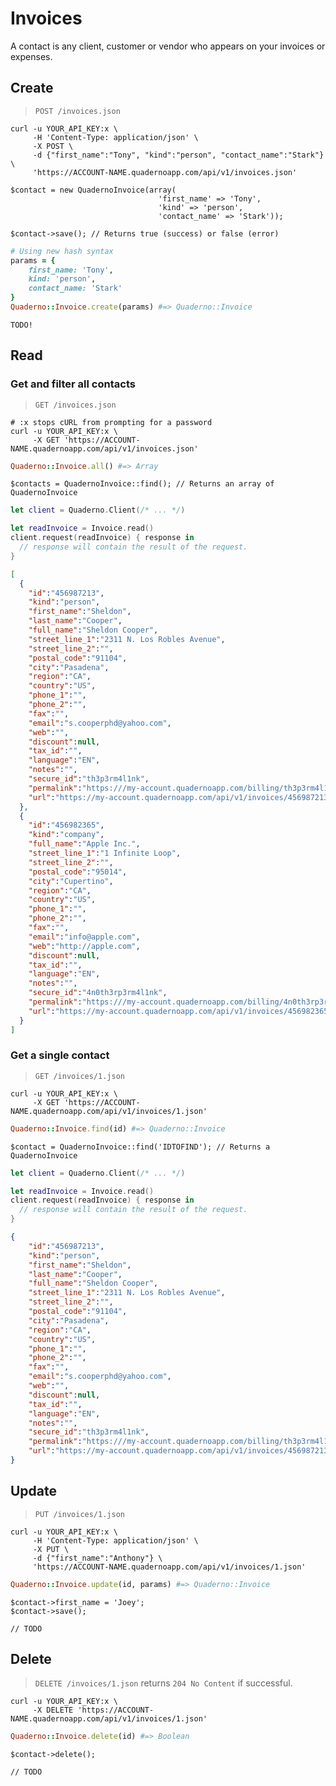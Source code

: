 # Invoices

A contact is any client, customer or vendor who appears on your invoices or expenses.

## Create

> `POST /invoices.json`

```shell
curl -u YOUR_API_KEY:x \
     -H 'Content-Type: application/json' \
     -X POST \
     -d {"first_name":"Tony", "kind":"person", "contact_name":"Stark"} \
     'https://ACCOUNT-NAME.quadernoapp.com/api/v1/invoices.json'
```

```php?start_inline=1
$contact = new QuadernoInvoice(array(
                                 'first_name' => 'Tony',
                                 'kind' => 'person',
                                 'contact_name' => 'Stark'));

$contact->save(); // Returns true (success) or false (error)
```

```ruby
# Using new hash syntax
params = {
    first_name: 'Tony',
    kind: 'person',
    contact_name: 'Stark'
}
Quaderno::Invoice.create(params) #=> Quaderno::Invoice
```

```swift?start_inline=1
TODO!
```

## Read

### Get and filter all contacts

> `GET /invoices.json`

```shell
# :x stops cURL from prompting for a password
curl -u YOUR_API_KEY:x \
     -X GET 'https://ACCOUNT-NAME.quadernoapp.com/api/v1/invoices.json'
```

```ruby
Quaderno::Invoice.all() #=> Array
```

```php?start_inline=1
$contacts = QuadernoInvoice::find(); // Returns an array of QuadernoInvoice
```

```swift
let client = Quaderno.Client(/* ... */)

let readInvoice = Invoice.read()
client.request(readInvoice) { response in
  // response will contain the result of the request.
}
```

```json
[
  {
    "id":"456987213",
    "kind":"person",
    "first_name":"Sheldon",
    "last_name":"Cooper",
    "full_name":"Sheldon Cooper",
    "street_line_1":"2311 N. Los Robles Avenue",
    "street_line_2":"",
    "postal_code":"91104",
    "city":"Pasadena",
    "region":"CA",
    "country":"US",
    "phone_1":"",
    "phone_2":"",
    "fax":"",
    "email":"s.cooperphd@yahoo.com",
    "web":"",
    "discount":null,
    "tax_id":"",
    "language":"EN",
    "notes":"",
    "secure_id":"th3p3rm4l1nk",
    "permalink":"https:///my-account.quadernoapp.com/billing/th3p3rm4l1nk",
    "url":"https://my-account.quadernoapp.com/api/v1/invoices/456987213"
  },
  {
    "id":"456982365",
    "kind":"company",
    "full_name":"Apple Inc.",
    "street_line_1":"1 Infinite Loop",
    "street_line_2":"",
    "postal_code":"95014",
    "city":"Cupertino",
    "region":"CA",
    "country":"US",
    "phone_1":"",
    "phone_2":"",
    "fax":"",
    "email":"info@apple.com",
    "web":"http://apple.com",
    "discount":null,
    "tax_id":"",
    "language":"EN",
    "notes":"",
    "secure_id":"4n0th3rp3rm4l1nk",
    "permalink":"https:///my-account.quadernoapp.com/billing/4n0th3rp3rm4l1nk",
    "url":"https://my-account.quadernoapp.com/api/v1/invoices/456982365"
  }
]
```

### Get a single contact

> `GET /invoices/1.json`

```shell
curl -u YOUR_API_KEY:x \
     -X GET 'https://ACCOUNT-NAME.quadernoapp.com/api/v1/invoices/1.json'
```

```ruby
Quaderno::Invoice.find(id) #=> Quaderno::Invoice
```

```php?start_inline=1
$contact = QuadernoInvoice::find('IDTOFIND'); // Returns a QuadernoInvoice
```

```swift
let client = Quaderno.Client(/* ... */)

let readInvoice = Invoice.read()
client.request(readInvoice) { response in
  // response will contain the result of the request.
}
```

```json
{
    "id":"456987213",
    "kind":"person",
    "first_name":"Sheldon",
    "last_name":"Cooper",
    "full_name":"Sheldon Cooper",
    "street_line_1":"2311 N. Los Robles Avenue",
    "street_line_2":"",
    "postal_code":"91104",
    "city":"Pasadena",
    "region":"CA",
    "country":"US",
    "phone_1":"",
    "phone_2":"",
    "fax":"",
    "email":"s.cooperphd@yahoo.com",
    "web":"",
    "discount":null,
    "tax_id":"",
    "language":"EN",
    "notes":"",
    "secure_id":"th3p3rm4l1nk",
    "permalink":"https:///my-account.quadernoapp.com/billing/th3p3rm4l1nk",
    "url":"https://my-account.quadernoapp.com/api/v1/invoices/456987213"
}
```

## Update

> `PUT /invoices/1.json`

```shell
curl -u YOUR_API_KEY:x \
     -H 'Content-Type: application/json' \
     -X PUT \
     -d {"first_name":"Anthony"} \
     'https://ACCOUNT-NAME.quadernoapp.com/api/v1/invoices/1.json'
```

```ruby
Quaderno::Invoice.update(id, params) #=> Quaderno::Invoice
```

```php?start_inline=1
$contact->first_name = 'Joey';
$contact->save();
```

```swift?start_inline=1
// TODO
```

## Delete

> `DELETE /invoices/1.json` returns `204 No Content` if successful.

```shell
curl -u YOUR_API_KEY:x \
     -X DELETE 'https://ACCOUNT-NAME.quadernoapp.com/api/v1/invoices/1.json'
```

```ruby
Quaderno::Invoice.delete(id) #=> Boolean
```

```php?start_inline=1
$contact->delete();
```

```swift?start_inline=1
// TODO
```
